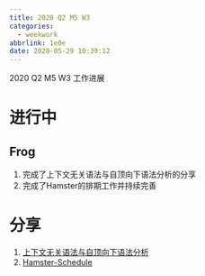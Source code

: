 ```yaml
---
title: 2020 Q2 M5 W3
categories:
  - weekwork
abbrlink: 1e0e
date: 2020-05-29 10:39:12
---
```


2020 Q2 M5 W3 工作进展

<!--more-->

# 进行中

## Frog

1. 完成了上下文无关语法与自顶向下语法分析的分享
2. 完成了Hamster的排期工作并持续完善


# 分享

1. [上下文无关语法与自顶向下语法分析](google文档连接)
2. [Hamster-Schedule](https://docs.google.com/document/d/12UrenCLwnB0d_oGlEpIrngboMLv3TA0-ILONcX9-lGo/edit?usp=sharing)
